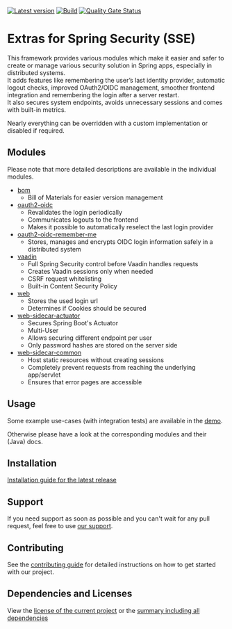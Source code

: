 [![Latest version](https://img.shields.io/maven-central/v/software.xdev.sse/bom?logo=apache%20maven)](https://mvnrepository.com/artifact/software.xdev.sse/bom)
[![Build](https://img.shields.io/github/actions/workflow/status/xdev-software/spring-security-extras/check-build.yml?branch=develop)](https://github.com/xdev-software/spring-security-extras/actions/workflows/check-build.yml?query=branch%3Adevelop)
[![Quality Gate Status](https://sonarcloud.io/api/project_badges/measure?project=xdev-software_spring-security-extras&metric=alert_status)](https://sonarcloud.io/dashboard?id=xdev-software_spring-security-extras)

# Extras for Spring Security (SSE)

This framework provides various modules which make it easier and safer to create or manage various security solution in Spring apps, especially in distributed systems.<br/>
It adds features like remembering the user’s last identity provider, automatic logout checks, improved OAuth2/OIDC management, smoother frontend integration and remembering the login after a server restart.<br/>
It also secures system endpoints, avoids unnecessary sessions and comes with built-in metrics.

Nearly everything can be overridden with a custom implementation or disabled if required.

## Modules

Please note that more detailed descriptions are available in the individual modules.

* [bom](./bom/)
    * Bill of Materials for easier version management
* [oauth2-oidc](./oauth2-oidc/)
    * Revalidates the login periodically
    * Communicates logouts to the frontend
    * Makes it possible to automatically reselect the last login provider
* [oauth2-oidc-remember-me](./oauth2-oidc-remember-me/)
    * Stores, manages and encrypts OIDC login information safely in a distributed system
* [vaadin](./vaadin/)
    * Full Spring Security control before Vaadin handles requests
    * Creates Vaadin sessions only when needed
    * CSRF request whitelisting
    * Built-in Content Security Policy
* [web](./web/)
    * Stores the used login url
    * Determines if Cookies should be secured
* [web-sidecar-actuator](./web-sidecar-actuator/)
    * Secures Spring Boot's Actuator
    * Multi-User
    * Allows securing different endpoint per user
    * Only password hashes are stored on the server side
* [web-sidecar-common](./web-sidecar-common/)
    * Host static resources without creating sessions
    * Completely prevent requests from reaching the underlying app/servlet
    * Ensures that error pages are accessible

## Usage
Some example use-cases (with integration tests) are available in the [demo](./demo).

Otherwise please have a look at the corresponding modules and their (Java) docs.

## Installation
[Installation guide for the latest release](https://github.com/xdev-software/spring-security-extras/releases/latest#Installation)

## Support
If you need support as soon as possible and you can't wait for any pull request, feel free to use [our support](https://xdev.software/en/services/support).

## Contributing
See the [contributing guide](./CONTRIBUTING.md) for detailed instructions on how to get started with our project.

## Dependencies and Licenses
View the [license of the current project](LICENSE) or the [summary including all dependencies](https://xdev-software.github.io/spring-security-extras)
